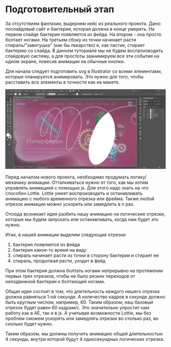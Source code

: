 # Подготовительный этап

За отсутствием фантазии, выдернем кейс из реального проекта. Дано: послайдовый сайт и бактерия, которая должна в конце умереть. На первом слайде бактерия появляется из фейда. На втором - она просто болтает ногами. На третьем сбоку из точки начинает расти спираль/"завитушка" (как бы лекарство) и, как ластик, стирает бактерию со слайда. В данном туториале мы не будем воспроизводить слайдовую систему, а для простоты заанимируем все эти события на одном экране, повесив анимации на обычные кнопки.

Для начала следует подготовить svg в Illustrator со всеми элементами, которые планируется анимировать. Это нужно для того, чтобы расставить все элементы в точности как на макете.

![](/assets/illustrator.jpg)

Перед началом нового проекта, необходимо продумать логику/механику анимации. Отталкиваться нужно от того, как мы хотим управлять анимацией с помощью js. Для этого надо знать на что способен Lottie. Lottie умеет воспроизводить и останавливать анимацию с любого временного отрезка или фрейма. Также любой отрезок анимации можно ускорить или замедлить в n раз. 

Отсюда возникает идея разбить нашу анимацию на логические отрезки, которые мы будем запускать или останавливать, когда нам будет это нужно.

Итак, в нашей анимации выделим следующие отрезки: 
1. бактерия появляется из фейда
1. бактерия какое-то время на виду
1. спираль начинает расти из точки в сторону бактерии и стирает ее
1. спираль, продолжая расти, уходит в фейд

При этом бактерия должна болтать ногами непрерывно на протяжении первых трех отрезков, чтобы не было резких переходов от неподвижной бактерии к болтающей ногами.

Общая идея состоит в том, что длительность каждого нашего отрезка должна равняться 1-ой секунде. А количество кадров в секунде должно быть круглым числом, например, 60. Таким образом, наш базовый отрезок будет равен 60 кадрам/с. Это значительно упростит нам работу как в AE, так и в js. А учитывая возможности Lottie, мы без проблем сможем ускорять или замедлять отрезки во столько раз, во сколько будет нужно.

Таким образом, мы должны получить анимацию общей длительностью 4 секунды, внутри которой будут 4 односекундных логических отрезка. 